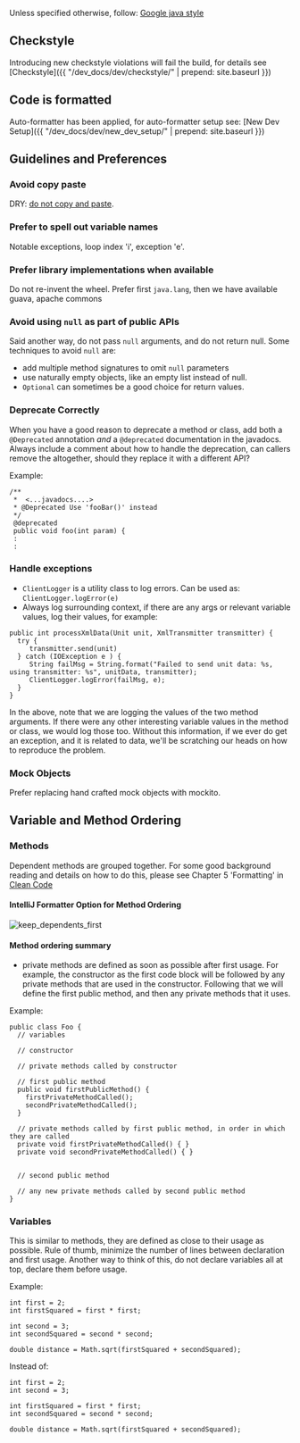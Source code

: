 Unless specified otherwise, follow: [Google java style](http://google.github.io/styleguide/javaguide.html)

## Checkstyle

Introducing new checkstyle violations will fail the build, 
for details see [Checkstyle]({{ "/dev_docs/dev/checkstyle/" | prepend: site.baseurl }}) 

## Code is formatted

Auto-formatter has been applied, for auto-formatter setup see:
[New Dev Setup]({{ "/dev_docs/dev/new_dev_setup/" | prepend: site.baseurl }})


## Guidelines and Preferences

###  Avoid copy paste
DRY: [do not copy and paste](https://en.wikipedia.org/wiki/Don%27t_repeat_yourself). 

### Prefer to spell out variable names
Notable exceptions, loop index 'i', exception 'e'.

### Prefer library implementations when available
Do not re-invent the wheel. Prefer first `java.lang`, then we have available guava, apache commons


### Avoid using `null` as part of public APIs

Said another way, do not pass `null` arguments, and do not return null. 
Some techniques to avoid `null` are: 
 - add multiple method signatures to omit `null` parameters
 - use naturally empty objects, like an empty list instead of null. 
 - `Optional` can sometimes be a good choice for return values.

### Deprecate Correctly
When you have a good reason to deprecate a method or class, add both a `@Deprecated` annotation 
_and_ a `@deprecated` documentation in the javadocs. Always include a comment about how to handle
the deprecation, can callers remove the altogether, should they replace it with a different API?

Example:
```
/**
 *  <...javadocs....>
 * @Deprecated Use 'fooBar()' instead
 */
 @deprecated
 public void foo(int param) {
 :
 :
```

### Handle exceptions

- `ClientLogger` is a utility class to log errors. Can be used as: `ClientLogger.logError(e)`
- Always log surrounding context, if there are any args or relevant variable values, log their values, for example:

```
public int processXmlData(Unit unit, XmlTransmitter transmitter) {
  try {
     transmitter.send(unit)
  } catch (IOException e ) {
     String failMsg = String.format("Failed to send unit data: %s, using transmitter: %s", unitData, transmitter);
     ClientLogger.logError(failMsg, e);
  }
}
```

In the above, note that we are logging the values of the two method arguments. If there were any other interesting
 variable values in the method or class, we would log those too. Without this information, if we ever do get an 
 exception, and it is related to data, we'll be scratching our heads on how to reproduce the problem.

### Mock Objects
Prefer replacing hand crafted mock objects with mockito.


## Variable and Method Ordering


### Methods

Dependent methods are grouped together.  For some good background reading and details on how to do this, 
please see Chapter 5 'Formatting' in [Clean Code](http://ricardogeek.com/docs/clean_code.html)



#### IntelliJ Formatter Option for Method Ordering
![keep_dependents_first](https://user-images.githubusercontent.com/12397753/27557429-72fb899c-5a6e-11e7-8f9f-59cc508ba86c.png)

#### Method ordering summary

- private methods are defined as soon as possible after first usage. For example, the constructor as the first
code block will be followed by any private methods that are used in the constructor. Following that we will define
the first public method, and then any private methods that it uses. 


Example:
```
public class Foo {
  // variables
  
  // constructor
  
  // private methods called by constructor
  
  // first public method
  public void firstPublicMethod() {
    firstPrivateMethodCalled();
    secondPrivateMethodCalled();
  }

  // private methods called by first public method, in order in which they are called
  private void firstPrivateMethodCalled() { }
  private void secondPrivateMethodCalled() { }


  // second public method
  
  // any new private methods called by second public method
}
```

### Variables

This is similar to methods, they are defined as close to their usage as possible. Rule of thumb, minimize the number
of lines between declaration and first usage. Another way to think of this, do not declare variables all at top,
declare them before usage.

Example:

```
int first = 2;
int firstSquared = first * first;

int second = 3;
int secondSquared = second * second;

double distance = Math.sqrt(firstSquared + secondSquared);
```

Instead of:
```
int first = 2;
int second = 3;

int firstSquared = first * first;
int secondSquared = second * second;

double distance = Math.sqrt(firstSquared + secondSquared);
```
